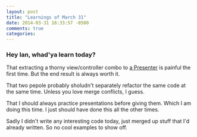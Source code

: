 ```yaml
---
layout: post
title: "Learnings of March 31"
date: 2014-03-31 16:33:57 -0500
comments: true
categories: 
---
```


### Hey Ian, whad'ya learn today?

That extracting a thorny view/controller combo to [a Presenter](http://blog.steveklabnik.com/posts/2011-09-09-better-ruby-presenters) is painful the first time. But the end result is always worth it.

That two pepole probably sholudn't separately refactor the same code at the same time. Unless you love merge conflicts, I guess.

That I should always practice presentations before giving them. Which I am doing this time. I just should have done this all the other times.

Sadly I didn't write any interesting code today, just merged up stuff that I'd already written. So no cool examples to show off.
